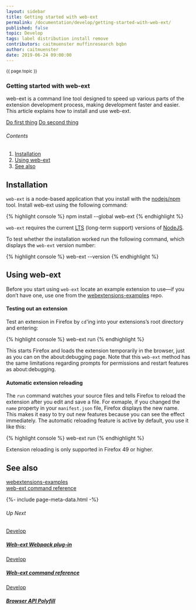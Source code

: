 ```yaml
---
layout: sidebar
title: Getting started with web-ext
permalink: /documentation/develop/getting-started-with-web-ext/
published: false
topic: Develop
tags: label distribution install remove
contributors: caitmuenster muffinresearch bqbn
author: caitmuenster
date: 2019-06-24 09:00:00
---
```


<!-- Page Hero Banner -->

<section class="page-hero">
<div class="module">
<article class="module-content grid-x grid-padding-x">
<div class="cell small-12">
<div class="page-hero-description" markdown="1">
<p class="section-title"><small>{{ page.topic }}</small></p>

# Getting started with web-ext

web-ext is a command line tool designed to speed up various parts of the extension development process, making development faster and easier. This article explains how to install and use web-ext.

</div>
<div class="page-hero-cta">

<a href="/documentation/develop/getting-started-with-web-ext/" class="button">Do first thing</a>
<a href="/documentation/develop/build-an-extension-in-5-minutes" class="button secondary">Do second thing</a>

</div>
</div>
</article>
</div>
</section>

<!-- END: Page Hero Banner -->

<!-- Single Column Body Module -->

<section id="installation-section" class="module">
<aside class="module-aside table-of-contents" markdown="1">

###### Contents

1. [Installation](#installation-section 'Installation')
2. [Using web-ext](#using-web-ext-section 'Using web-ext')
3. [See also](#see-also-section 'See also')

</aside>
<article class="module-content grid-x grid-padding-x">
<div class="cell small-12" markdown="1">

## Installation

`web-ext` is a node-based application that you install with the <a href="https://www.firefox.com" target="_blank" rel="noreferrer noopener" title="nodejs/npm">nodejs/npm</a> tool. Install web-ext using the following command:

<!-- Syntax Highlighting -->

{% highlight console %}
npm install --global web-ext
{% endhighlight %}

<!-- END: Syntax Highlighting -->

`web-ext` requires the current <a href="https://www.firefox.com" target="_blank" rel="noreferrer noopener" title="LTS">LTS</a> (long-term support) versions of <a href="https://www.firefox.com" target="_blank" rel="noreferrer noopener" title="NodeJS">NodeJS</a>.

To test whether the installation worked run the following command, which displays the `web-ext` version number:

<!-- Syntax Highlighting -->

{% highlight console %}
web-ext --version
{% endhighlight %}

<!-- END: Syntax Highlighting -->

</div>
</article>
</section>

<!-- END: Single Column Body Module -->

<!-- Single Column Body Module -->

<section id="using-web-ext-section" class="module">
<article class="module-content grid-x grid-padding-x">
<div class="cell small-12" markdown="1">

## Using web-ext

Before you start using `web-ext` locate an example extension to use—if you don’t have one, use one from the <a href="https://www.firefox.com" target="_blank" rel="noreferrer noopener" title="webextensions-examples">webextensions-examples</a> repo.

#### Testing out an extension

Test an extension in Firefox by `cd`'ing into your extensions’s root directory and entering:

<!-- Syntax Highlighting -->

{% highlight console %}
web-ext run
{% endhighlight %}

<!-- END: Syntax Highlighting -->

This starts Firefox and loads the extension temporarily in the browser, just as you can on the about:debugging page. Note that this `web-ext` method has the same limitations regarding prompts for permissions and restart features as about:debugging.

#### Automatic extension reloading

The `run` command watches your source files and tells Firefox to reload the extension after you edit and save a file. For exmaple, if you changed the `name` property in your `manifest.json` file, Firefox displays the new name. This makes it easy to try out new features because you can see the effect immediately. The automatic reloading feature is active by default, you use it like this:

<!-- Syntax Highlighting -->

{% highlight console %}
web-ext run
{% endhighlight %}

<!-- END: Syntax Highlighting -->

<p class="note">Extension reloading is only supported in Firefox 49 or higher.</p>

</div>
</article>
</section>

<!-- END: Single Column Body Module -->

<!-- Single Column Body Module -->

<section id="see-also-section" class="module">
<article class="module-content grid-x grid-padding-x">
<div class="cell small-12" markdown="1">

## See also

<a href="https://www.firefox.com" target="_blank" rel="noreferrer noopener" title="webextensions-examples">webextensions-examples</a>
<br>
<a href="https://www.firefox.com" target="_blank" rel="noreferrer noopener" title="web-ext command reference">web-ext command reference</a>

</div>
</article>
</section>

<!-- END: Single Column Body Module -->

<!-- Meta Data -->

{%- include page-meta-data.html -%}

<!-- END: Meta Data -->

<!-- Up Next -->

<section class="module up-next">
<article class="module-content grid-x grid-padding-x">
<div class="cell small-12" markdown="1">

###### Up Next

</div>

<!-- Tile -->

<a href="/documentation/develop/web-ext-webpack-plug-in/" class="cell auto tile tile-block-link">
<div class="block-link" markdown="1">
	
Develop

##### Web-ext Webpack plug-in

</div>
</a>

<!-- END: Tile -->

<!-- Tile -->

<a href="/documentation/develop/web-ext-command-reference" class="cell auto tile tile-block-link">
<div class="block-link" markdown="1">
	
Develop

##### Web-ext command reference

</div>
</a>

<!-- END: Tile -->

<!-- Tile -->

<a href="/documentation/develop/browser-api-polyfill" class="cell auto tile tile-block-link">
<div class="block-link" markdown="1">
	
Develop

##### Browser API Polyfill

</div>
</a>

<!-- END: Tile -->

</article>
</section>

<!-- END: Up Next -->
